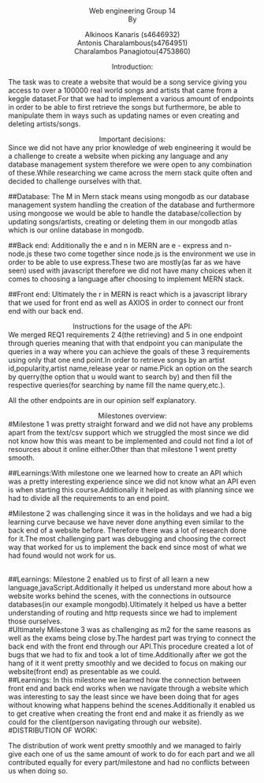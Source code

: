 <center>
 Web engineering Group 14
  
<center>
By
 
Alkinoos Kanaris (s4646932)  
Antonis Charalambous(s4764951)  
Charalambos Panagiotou(4753860)
 
 </center>
</center>
<center>
Introduction:
</center>

The task was to create a website that would be a song service giving you access to over a 100000 real world songs and artists that came from a keggle dataset.For that we had to implement a various amount of endpoints in order to be able to first retrieve the songs but furthermore, be able to manipulate them in ways such as updating names or even creating and deleting artists/songs.
<center>
Important decisions:
</center>
Since we did not have any prior knowledge of web engineering it would be a challenge to create a website when picking any language and any database management system therefore we were open to any combination of these.While researching we came across the mern stack quite often and decided to challenge ourselves with that.

##Database:
The M in Mern stack means using mongodb as our database management system handling the creation of the database and furthermore using mongoose we would be able to handle the database/collection by updating songs/artists, creating or deleting them in our mongodb atlas which is our online database in mongodb.
 
##Back end:
 Additionally the e and n in MERN are e - express and n- node.js these two come together since node.js is the environment we use in order to be able to use express.These two are mostly(as far as we have seen) used with javascript therefore we did not have many choices when it comes to choosing a language after choosing to implement MERN stack.

##Front end:
 Ultimately the r in MERN is react which is a javascript library that we used for front end as well as AXIOS in order to connect our front end with our back end.

<center>
Instructions for the usage of the API:
</center>
We merged REQ1 requirements 2 4(the retrieving) and 5 in one endpoint through queries meaning that with that endpoint you can manipulate the queries in a way where you can achieve the goals of these 3 requirements using only that one end point.In order to retrieve songs by an artist id,popularity,artist name,release year or name.Pick an option on the search by querry(the option that u would want to search by) and then fill the respective queries(for searching by name fill the name query,etc.).

All the other endpoints are in our opinion self explanatory.

<center>
Milestones overview:
</center>
#Milestone 1 was pretty straight forward and we did not have any problems apart from the text/csv support which we struggled the most since we did not know how this was meant to be implemented and could not find a lot of resources about it online either.Other than that milestone 1 went pretty smooth.

<br>

##Learnings:With milestone one we learned how to create an API which was a pretty interesting experience since we did not know what an API even is when starting this course.Additionally it helped as with planning since we had to divide all the requirements to an end point. 

#Milestone 2 was challenging since it was in the holidays and we had a big learning curve because we have never  done anything even similar to the back end of a website before. Therefore there was a lot of research done for it.The most challenging part was debugging and choosing the correct way that worked for us to implement the back end since most of what we had found would not work for us.

<br>
##Learnings:
Milestone 2 enabled us to first of all learn a new language,javaScript.Additionally it helped us understand more about how a website works behind the scenes, with the connections in outsource databases(in our example mongodb).Ultimately it helped us have a better understanding of routing and http requests since we had to implement those ourselves.

<br>
#Ultimately Milestone 3 was as challenging as m2 for the same reasons as well as the exams being close by.The hardest part was trying to connect the back end with the front end through our API.This procedure created a lot of bugs that we had to fix and took a lot of time.Additionally after we got the hang of it it went pretty smoothly and we decided to focus on making our website(front end) as  presentable as we could.

<br>
##Learnings:
In this milestone we learned how the connection between front end and back end works when we navigate through a website which was interesting to say the least since we have been doing that for ages without knowing what happens behind 
the scenes.Additionally it enabled us to get creative when creating the front end and make it as friendly as we could for the client(person navigating through our website).

<br>
#DISTRIBUTION OF WORK:

The distribution of work went pretty smoothly and we managed to fairly give each one of us the same amount of work to do for each part and we all contributed equally for every part/milestone and had no conflicts between us when doing so.